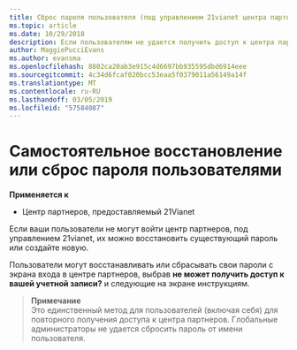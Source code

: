 ```yaml
---
title: Сброс пароля пользователя (под управлением 21vianet центра партнеров)
ms.topic: article
ms.date: 10/29/2018
description: Если пользователям не удается получить доступ к центра партнеров, их можно восстановить или сбрасывать свои пароли на экране входа в систему.
author: MaggiePucciEvans
ms.author: evansma
ms.openlocfilehash: 8802ca20ab3e915c4d6697bb935595dbd6914eee
ms.sourcegitcommit: 4c34d6fcaf020bcc53eaa5f0379011a56149a14f
ms.translationtype: MT
ms.contentlocale: ru-RU
ms.lasthandoff: 03/05/2019
ms.locfileid: "57584087"
---
```

# <a name="user-self-service-password-recover-or-reset"></a>Самостоятельное восстановление или сброс пароля пользователями

**Применяется к**

-   Центр партнеров, предоставляемый 21Vianet


Если ваши пользователи не могут войти центр партнеров, под управлением 21vianet, их можно восстановить существующий пароль или создайте новую. 

Пользователи могут восстанавливать или сбрасывать свои пароли с экрана входа в центре партнеров, выбрав **не может получить доступ к вашей учетной записи?** и следующие на экране инструкциям. 

>**Примечание**<br>Это единственный метод для пользователей (включая себя) для повторного получения доступа к центра партнеров. Глобальные администраторы не удается сбросить пароль от имени пользователя.



 




